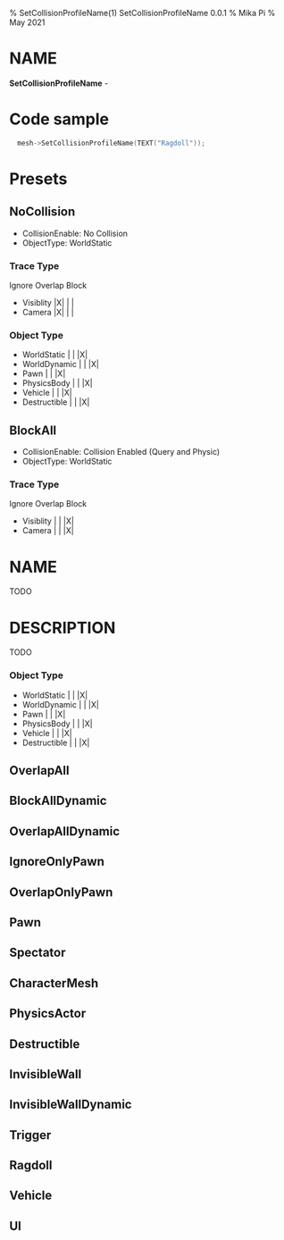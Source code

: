 % SetCollisionProfileName(1) SetCollisionProfileName 0.0.1
% Mika Pi
% May 2021

# NAME

**SetCollisionProfileName** -

# Code sample

```c++
  mesh->SetCollisionProfileName(TEXT("Ragdoll"));
```

# Presets

## NoCollision
- CollisionEnable: No Collision
- ObjectType: WorldStatic

### Trace Type
Ignore Overlap Block
- Visiblity |X| | |
- Camera    |X| | |

### Object Type
- WorldStatic   | | |X|
- WorldDynamic  | | |X|
- Pawn          | | |X|
- PhysicsBody   | | |X|
- Vehicle       | | |X|
- Destructible  | | |X|

## BlockAll
- CollisionEnable: Collision Enabled (Query and Physic)
- ObjectType: WorldStatic

### Trace Type
Ignore Overlap Block
- Visiblity | | |X|
- Camera    | | |X|


# NAME
TODO

# DESCRIPTION
TODO

### Object Type
- WorldStatic   | | |X|
- WorldDynamic  | | |X|
- Pawn          | | |X|
- PhysicsBody   | | |X|
- Vehicle       | | |X|
- Destructible  | | |X|

## OverlapAll

## BlockAllDynamic

## OverlapAllDynamic

## IgnoreOnlyPawn

## OverlapOnlyPawn

## Pawn

## Spectator

## CharacterMesh

## PhysicsActor

## Destructible

## InvisibleWall

## InvisibleWallDynamic

## Trigger

## Ragdoll

## Vehicle

## UI
